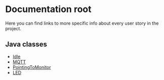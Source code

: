 # Documentation root

Here you can find links to more specific info about every user story in the project.

## Java classes

- [Idle](../docs/javaClasses/Idle.md)
- [MQTT](../docs/javaClasses/MQTT.md)
- [PointingToMonitor](../docs/javaClasses/PointingToMonitor.md)
- [LED](../docs/javaClasses/LED.md)
